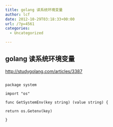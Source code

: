 ```yaml
---
title: golang 读系统环境变量
author: lcf
date: 2012-10-29T03:18:33+00:00
url: /?p=4561
categories:
  - Uncategorized

---
```

## golang 读系统环境变量
http://studygolang.com/articles/3387

```golang
  
package system

import "os"

func GetSystemEnv(key string) (value string) {
      
return os.Getenv(key)
  
}
  
```